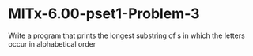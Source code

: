 # MITx-6.00-pset1-Problem-3
Write a program that prints the longest substring of s in which the letters occur in alphabetical order

